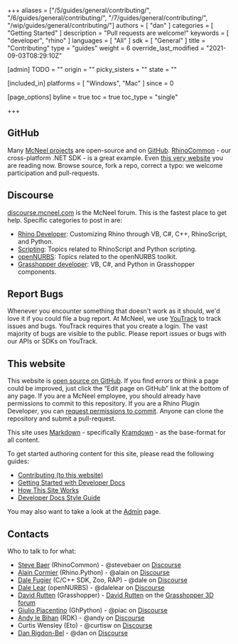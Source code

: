 +++
aliases = ["/5/guides/general/contributing/", "/6/guides/general/contributing/", "/7/guides/general/contributing/", "/wip/guides/general/contributing/"]
authors = [ "dan" ]
categories = [ "Getting Started" ]
description = "Pull requests are welcome!"
keywords = [ "developer", "rhino" ]
languages = [ "All" ]
sdk = [ "General" ]
title = "Contributing"
type = "guides"
weight = 6
override_last_modified = "2021-09-03T08:29:10Z"

[admin]
TODO = ""
origin = ""
picky_sisters = ""
state = ""

[included_in]
platforms = [ "Windows", "Mac" ]
since = 0

[page_options]
byline = true
toc = true
toc_type = "single"

+++


## GitHub

Many [McNeel projects](http://github.com/mcneel) are open-source and on [GitHub](http://github.com/).  [RhinoCommon](https://github.com/mcneel/rhinocommon) - our cross-platform .NET SDK - is a great example. Even [this very website](https://github.com/mcneel/developer-rhino3d-com) you are reading now. Browse source, fork a repo, correct a typo: we welcome participation and pull-requests.

## Discourse

[discourse.mcneel.com](http://discourse.mcneel.com) is the McNeel forum.  This is the fastest place to get help.  Specific categories to post in are:

- [Rhino Developer](http://discourse.mcneel.com/c/rhino-developer): Customizing Rhino through VB, C#, C++, RhinoScript, and Python.
- [Scripting](http://discourse.mcneel.com/c/scripting): Topics related to RhinoScript and Python scripting.
- [openNURBS](http://discourse.mcneel.com/c/opennurbs): Topics related to the openNURBS toolkit.
- [Grasshopper developer](http://discourse.mcneel.com/c/grasshopper-developer): VB, C#, and Python in Grasshopper components.


## Report Bugs

Whenever you encounter something that doesn't work as it should, we'd love it if you could file a bug report.  At McNeel, we use [YouTrack](http://mcneel.myjetbrains.com/youtrack/) to track issues and bugs.  YouTrack requires that you create a login. The vast majority of bugs are visible to the public.  Please report issues or bugs with our APIs or SDKs on YouTrack.


## This website

This website is [open source on GitHub](https://github.com/mcneel/developer-rhino3d-com). If you find errors or think a page could be improved, just click the “Edit page on GitHub” link at the bottom of any page.  If you are a McNeel employee, you should already have permissions to commit to this repository.  If you are a Rhino Plugin Developer, you can [request permissions to commit](mailto:steve@mcneel.com).  Anyone can clone the repository and submit a pull-request.

This site uses [Markdown](http://daringfireball.net/projects/markdown/) - specifically [Kramdown](http://kramdown.gettalong.org/quickref.html) - as the base-format for all content.  

To get started authoring content for this site, please read the following guides:

- [Contributing (to this website)](https://github.com/mcneel/developer-rhino3d-com/blob/main/CONTRIBUTING.md)
- [Getting Started with Developer Docs](https://github.com/mcneel/developer-rhino3d-com/blob/main/README.md)
- [How This Site Works](/guides/general/how-this-site-works)
- [Developer Docs Style Guide](/guides/general/developer-docs-style-guide)

You may also want to take a look at the [Admin](/admin/) page.

## Contacts

Who to talk to for what:

- [Steve Baer](/authors/steve) (RhinoCommon) - @stevebaer on [Discourse](http://discourse.mcneel.com/c/rhino-developer)
- [Alain Cormier](/authors/alain) (Rhino.Python) - @alain on [Discourse](http://discourse.mcneel.com/c/rhino-developer)
- [Dale Fugier](/authors/dale) (C/C++ SDK, Zoo, RAP) - @dale on [Discourse](http://discourse.mcneel.com/c/rhino-developer)
- [Dale Lear](/authors/dalelear) (openNURBS) - @dalelear on [Discourse](http://discourse.mcneel.com/c/rhino-developer)
- [David Rutten](/authors/david) (Grasshopper) - [David Rutten](http://www.grasshopper3d.com/profile/DavidRutten) on the [Grasshopper 3D forum](http://www.grasshopper3d.com)
- [Giulio Piacentino](/authors/giulio) (GhPython) - @piac on [Discourse](http://discourse.mcneel.com/c/rhino-developer)
- [Andy le Bihan](/authors/andy) (RDK) - @andy on [Discourse](http://discourse.mcneel.com/c/rhino-developer)
- Curtis Wensley (Eto) - @curtisw on [Discourse](http://discourse.mcneel.com/c/rhino-developer)
- [Dan Rigdon-Bel](/authors/dan) - @dan on [Discourse](http://discourse.mcneel.com/c/rhino-developer)
